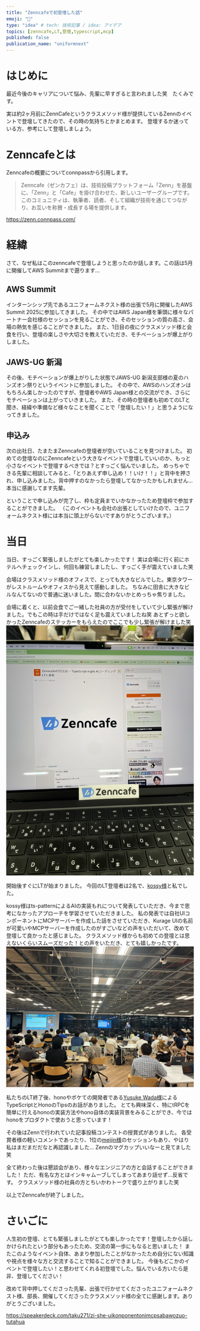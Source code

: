```yaml
---
title: "Zenncafeで初登壇した話"
emoji: "🦔"
type: "idea" # tech: 技術記事 / idea: アイデア
topics: [zenncafe,LT,登壇,typescript,mcp]
published: false
publication_name: "uniformnext"
---
```

# はじめに
最近今後のキャリアについて悩み、先輩に早すぎると言われました笑　たくみです。

実は約2ヶ月前にZennCafeというクラスメソッド様が提供しているZennのイベントで登壇してきたので、その時の気持ちとかまとめます。
登壇するか迷っている方、参考にして登壇しましょう。

# Zenncafeとは
Zenncafeの概要についてconnpassから引用します。
> Zenncafe（ゼンカフェ）は、技術投稿プラットフォーム「Zenn」を基盤に、「Zenn」と「Cafe」を掛け合わせた、新しいユーザーグループです。このコミュニティは、執筆者、読者、そして組織が技術を通じてつながり、お互いを称賛・成長する場を提供します。

https://zenn.connpass.com/

# 経緯
さて、なぜ私はこのzenncafeで登壇しようと思ったのか話します。この話は5月に開催してAWS Summitまで遡ります...
## AWS Summit
インターンシップ先であるユニフォームネクスト様の出張で5月に開催したAWS Summit 2025に参加してきました。
その中ではAWS Japan様を筆頭に様々なパートナー会社様のセッションを見ることができ、そのセッションの質の高さ、会場の熱気を感じることができました。
また、1日目の夜にクラスメソッド様と会食を行い、登壇の楽しさや大切さを教えていただき、モチベーションが爆上がりしました。

## JAWS-UG 新潟
その後、モチベーションが爆上がりした状態でJAWS-UG 新潟支部様の夏のハンズオン祭りというイベントに参加しました。
その中で、AWSのハンズオンはもちろん楽しかったのですが、登壇者やAWS Japan様との交流ができ、さらにモチベーションは上がっていきました。
また、その時の登壇者も初めてのLTと聞き、経緯や準備など様々なことを聞くことで「登壇したい！」と思うようになってきました。

## 申込み
次の出社日、たまたまZenncafeの登壇者が空いていることを見つけました。
初めての登壇なのにZenncafeという大きなイベントで登壇していいのか、もっと小さなイベントで登壇するべきでは？とすっごく悩んでいました。
めっちゃできる先輩に相談してみると、「とりあえず申し込め！！いけ！！」と背中を押され、申し込みました。背中押すのなかったら登壇してなかったかもしれません...本当に感謝してます先輩。

ということで申し込みが完了し、枠も定員までいかなかったため登壇枠で参加することができました。
（このイベントも会社の出張としていけたので、ユニフォームネクスト様には本当に頭上がらないですありがとうございます。）

# 当日
当日、すっごく緊張しましたがとても楽しかったです！
実は会場に行く前にホテルへチェックインし、何回も練習しましたし、すっごく手が震えていました笑

会場はクラスメソッド様のオフィスで、とっても大きなビルでした。東京タワーがレストルームやオフィスから見えて感動しました。
ちなみに田舎に大きなビルなんてないので普通に迷いました。間に合わないかとめっちゃ焦りました。

会場に着くと、以前会食でご一緒した社員の方が受付をしていて少し緊張が解けました。でもこの時は手だけではなく足も震えていましたね笑
あとずっと欲しかったZenncafeのステッカーをもらえたのでここでも少し緊張が解けました笑
![](/images/zenncafe-speaking/zenncafe.jpeg)

開始後すぐにLTが始まりました。
今回のLT登壇者は2名で、[kossy様](https://zenn.dev/itsukinuko)と私でした。

kossy様はts-patternによるAIの実装もれについて発表していただき、今まで思考になかったアプローチを学習させていただきました。
私の発表では自社UIコンポーネントにMCPサーバーを作成した話をさせていただき、Kurage UIの名前が可愛いやMCPサーバーを作成したのがすごいなどの声をいただいて、改めて登壇して良かったと感じました。
クラスメソッド様からも初めての登壇とは思えないくらいスムーズだった！との声をいただき、とても嬉しかったです。
![](/images/zenncafe-speaking/speakinig.jpeg)

私たちのLT終了後、honoやボケての開発者である[Yusuke Wada様](https://x.com/yusukebe)によるTypeScriptとHonoのTipsのお話がありました。
とても興味深く、特にtRPCを簡単に行えるhonoの実装方法やhono自体の実装背景をみることができ、今ではhonoをプロダクトで使おうと思っています！

その後はZennで行われていた記事投稿コンテストの授賞式がありました。
各受賞者様の軽いコメントであったり、1位の[meijin様](https://zenn.dev/meijin)のセッションもあり、やはり私はまだまだだなと再認識しました...
Zennのマグカップいいなーと見てました笑

全て終わった後は懇談会があり、様々なエンジニアの方と会話することができました！
ただ、有名な方とはインキャムーブしてしまってあまり話せず...反省です。
クラスメソッド様の社員の方とちいかわトークで盛り上がりました笑

以上でZenncafeが終了しました。

# さいごに
人生初の登壇、とても緊張しましたがとても楽しかったです！登壇したから話しかけられたという部分もあったため、交流の第一歩にもなると思いました！
またこのようなイベント自体、あまり参加したことがなかったため自分にない知識や視点を様々な方と交流することで知ることができました。
今後もどこかのイベントで登壇したい！と思わせてくれる初登壇でした。悩んでいる方いたら是非、登壇してください！

改めて背中押してくださった先輩、出張で行かせてくださったユニフォームネクスト様、部長、開催してくださったクラスメソッド様の全てに感謝します。ありがとうございました。

https://speakerdeck.com/taku271/zi-she-uikonponentonimcpsabawozuo-tutahua
